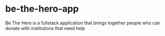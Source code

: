 # be-the-hero-app
Be The Hero is a fullstack application that brings together people who can donate with institutions that need help
